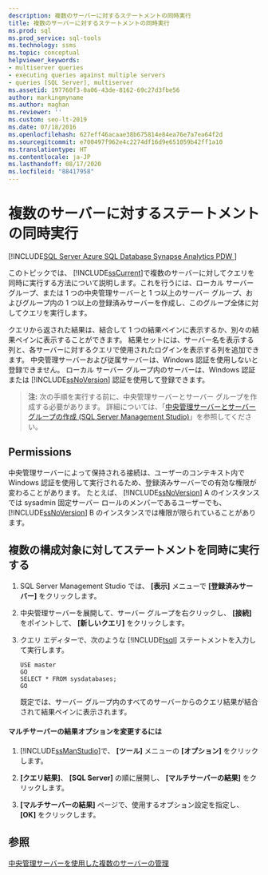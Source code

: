 ```yaml
---
description: 複数のサーバーに対するステートメントの同時実行
title: 複数のサーバーに対するステートメントの同時実行
ms.prod: sql
ms.prod_service: sql-tools
ms.technology: ssms
ms.topic: conceptual
helpviewer_keywords:
- multiserver queries
- executing queries against multiple servers
- queries [SQL Server], multiserver
ms.assetid: 197760f3-0a06-43de-8162-69c27d3fbe56
author: markingmyname
ms.author: maghan
ms.reviewer: ''
ms.custom: seo-lt-2019
ms.date: 07/18/2016
ms.openlocfilehash: 627eff46acaae38b675814e84ea76e7a7ea64f2d
ms.sourcegitcommit: e700497f962e4c2274df16d9e651059b42ff1a10
ms.translationtype: HT
ms.contentlocale: ja-JP
ms.lasthandoff: 08/17/2020
ms.locfileid: "88417958"
---
```

# <a name="execute-statements-against-multiple-servers-simultaneously"></a>複数のサーバーに対するステートメントの同時実行

[!INCLUDE[SQL Server Azure SQL Database Synapse Analytics PDW ](../../includes/applies-to-version/sql-asdb-asdbmi-asa-pdw.md)]

このトピックでは、 [!INCLUDE[ssCurrent](../../includes/sscurrent-md.md)]で複数のサーバーに対してクエリを同時に実行する方法について説明します。これを行うには、ローカル サーバー グループ、または 1 つの中央管理サーバーと 1 つ以上のサーバー グループ、およびグループ内の 1 つ以上の登録済みサーバーを作成し、このグループ全体に対してクエリを実行します。 

クエリから返された結果は、結合して 1 つの結果ペインに表示するか、別々の結果ペインに表示することができます。 結果セットには、サーバー名を表示する列と、各サーバーに対するクエリで使用されたログインを表示する列を追加できます。 中央管理サーバーおよび従属サーバーは、Windows 認証を使用しないと登録できません。 ローカル サーバー グループ内のサーバーは、Windows 認証または [!INCLUDE[ssNoVersion](../../includes/ssnoversion-md.md)] 認証を使用して登録できます。  
  
> **注:** 次の手順を実行する前に、中央管理サーバーとサーバー グループを作成する必要があります。 詳細については、「[中央管理サーバーとサーバー グループの作成 &#40;SQL Server Management Studio&#41;](../../tools/sql-server-management-studio/create-a-central-management-server-and-server-group.md)」を参照してください。  

  
##  <a name="permissions"></a><a name="Permissions"></a> Permissions  
 中央管理サーバーによって保持される接続は、ユーザーのコンテキスト内で Windows 認証を使用して実行されるため、登録済みサーバーでの有効な権限が変わることがあります。 たとえば、 [!INCLUDE[ssNoVersion](../../includes/ssnoversion-md.md)] A のインスタンスでは sysadmin 固定サーバー ロールのメンバーであるユーザーでも、 [!INCLUDE[ssNoVersion](../../includes/ssnoversion-md.md)] B のインスタンスでは権限が限られていることがあります。  
  
 ## <a name="execute-statements-against-multiple-configuration-targets-simultaneously"></a>複数の構成対象に対してステートメントを同時に実行する  

1.  SQL Server Management Studio では、 **[表示]** メニューで **[登録済みサーバー]** をクリックします。  
  
2.  中央管理サーバーを展開して、サーバー グループを右クリックし、 **[接続]** をポイントして、 **[新しいクエリ]** をクリックします。  
  
3.  クエリ エディターで、次のような [!INCLUDE[tsql](../../includes/tsql-md.md)] ステートメントを入力して実行します。  
  
    ```  
    USE master  
    GO  
    SELECT * FROM sysdatabases;  
    GO  
    ```  
  
     既定では、サーバー グループ内のすべてのサーバーからのクエリ結果が結合されて結果ペインに表示されます。  
  
#### <a name="to-change-the-multiserver-results-options"></a>マルチサーバーの結果オプションを変更するには  
  
1.  [!INCLUDE[ssManStudio](../../includes/ssmanstudio-md.md)]で、 **[ツール]** メニューの **[オプション]** をクリックします。  
  
2.  **[クエリ結果]**、 **[SQL Server]** の順に展開し、 **[マルチサーバーの結果]** をクリックします。  
  
3.  **[マルチサーバーの結果]** ページで、使用するオプション設定を指定し、 **[OK]** をクリックします。  
  
## <a name="see-also"></a>参照  
 [中央管理サーバーを使用した複数のサーバーの管理](../../relational-databases/administer-multiple-servers-using-central-management-servers.md)  
  
  
